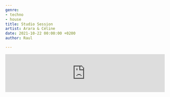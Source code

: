 ```yaml
---
genre:
- techno
- house
title: Studio Session
artist: Arara & Céline
date: 2021-10-22 00:00:00 +0200
author: Raul

---
```

<iframe width="100%" height="120" src="https://www.mixcloud.com/widget/iframe/?hide_cover=1&feed=%2FRadio80K%2Fstudio-session-w-arara-c%C3%A9line-live%2F" frameborder="0" ></iframe>